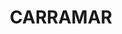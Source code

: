 ---
lastmod: '2025-04-06T06:05:20+00:00'
latitude: -33.887203
layout: suburb
longitude: 150.979458
postcode: '2163'
state: NSW
title: CARRAMAR
url: /nsw/carramar/
---